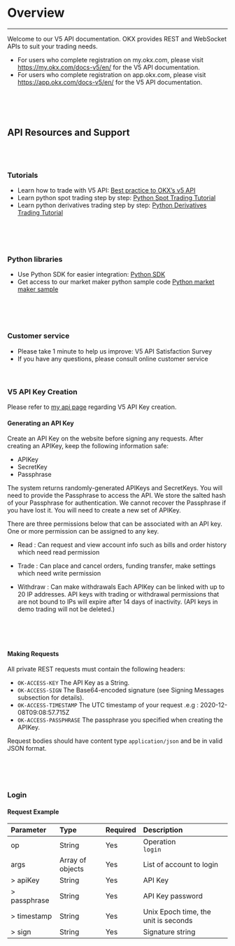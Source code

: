 # Overview
___
Welcome to our V5 API documentation. OKX provides REST and WebSocket APIs to suit your trading needs.

- For users who complete registration on my.okx.com, please visit https://my.okx.com/docs-v5/en/ for the V5 API documentation.
- For users who complete registration on app.okx.com, please visit https://app.okx.com/docs-v5/en/ for the V5 API documentation.
<br>
<br>
<br>

## API Resources and Support
<br>
<br>

### Tutorials
- Learn how to trade with V5 API: [Best practice to OKX’s v5 API]()
- Learn python spot trading step by step: [Python Spot Trading Tutorial]()
- Learn python derivatives trading step by step: [Python Derivatives Trading Tutorial]()
<br>
<br>
<br>

### Python libraries
- Use Python SDK for easier integration: [Python SDK]()
- Get access to our market maker python sample code [Python market maker sample]()
<br>
<br>
<br>

### Customer service
- Please take 1 minute to help us improve: V5 API Satisfaction Survey
- If you have any questions, please consult online customer service
  <br>
  <br>
  <br>

### V5 API Key Creation
Please refer to [my api page](https://www.okx.com/en-sg/account/login?forward=%2Fen-sg%2Faccount%2Fmy-api) regarding V5 API Key creation.

#### Generating an API Key
Create an API Key on the website before signing any requests. After creating an APIKey, keep the following information safe:

- APIKey
- SecretKey
- Passphrase

The system returns randomly-generated APIKeys and SecretKeys. You will need to provide the Passphrase to access the API. We store the salted hash of your Passphrase for authentication. We cannot recover the Passphrase if you have lost it. You will need to create a new set of APIKey.

There are three permissions below that can be associated with an API key. One or more permission can be assigned to any key.

- Read : Can request and view account info such as bills and order history which need read permission
- Trade : Can place and cancel orders, funding transfer, make settings which need write permission
- Withdraw : Can make withdrawals
Each APIKey can be linked with up to 20 IP addresses.
API keys with trading or withdrawal permissions that are not bound to IPs will expire after 14 days of inactivity. (API keys in demo trading will not be deleted.)

  <br>
  <br>
  <br>
  
#### Making Requests
All private REST requests must contain the following headers:

- `OK-ACCESS-KEY` The API Key as a String.
- `OK-ACCESS-SIGN` The Base64-encoded signature (see Signing Messages subsection for details).
- `OK-ACCESS-TIMESTAMP` The UTC timestamp of your request .e.g : 2020-12-08T09:08:57.715Z
- `OK-ACCESS-PASSPHRASE` The passphrase you specified when creating the APIKey.

Request bodies should have content type `application/json` and be in valid JSON format.

  <br>
  <br>
  <br>
  
### Login
#### Request Example

| Parameter | Type             | Required             | Description                          |
|:----------------|:-----------------|:---------------------|:-------------------------------------|
| op             | String           | Yes                  | Operation          <br/> `login`       |
| args           | Array of objects | Yes                  | List of account to login             |
| > apiKey       | String           | Yes                  | API Key                              |
| > passphrase   | String           | Yes                  | API Key password                     |
| > timestamp    | String           | Yes                  | Unix Epoch time, the unit is seconds |
| > sign         | String           | Yes	| Signature string                     |

